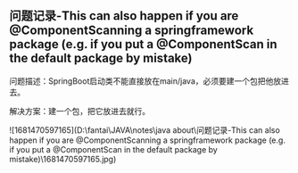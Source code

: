 ## 问题记录-This can also happen if you are @ComponentScanning a springframework package (e.g. if you put a @ComponentScan in the default package by mistake)

问题描述：SpringBoot启动类不能直接放在main/java，必须要建一个包把他放进去。

解决方案：建一个包，把它放进去就行。

![1681470597165](D:\fantai\JAVA\notes\java about\问题记录-This can also happen if you are @ComponentScanning a springframework package (e.g. if you put a @ComponentScan in the default package by mistake)\1681470597165.jpg)